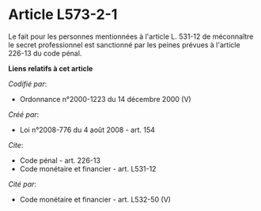 # Article L573-2-1

Le fait pour les personnes mentionnées à l'article L. 531-12 de méconnaître le secret professionnel est sanctionné par les
peines prévues à l'article 226-13 du code pénal.

**Liens relatifs à cet article**

_Codifié par_:

  - Ordonnance n°2000-1223 du 14 décembre 2000 (V)

_Créé par_:

  - Loi n°2008-776 du 4 août 2008 - art. 154

_Cite_:

  - Code pénal - art. 226-13
  - Code monétaire et financier - art. L531-12

_Cité par_:

  - Code monétaire et financier - art. L532-50 (V)
